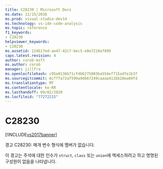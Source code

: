 ```yaml
---
title: C28230 | Microsoft Docs
ms.date: 11/15/2016
ms.prod: visual-studio-dev14
ms.technology: vs-ide-code-analysis
ms.topic: reference
f1_keywords:
- C28230
helpviewer_keywords:
- C28230
ms.assetid: 124b17ed-ae47-42c7-bec5-e8e7210af899
caps.latest.revision: 4
author: corob-msft
ms.author: corob
manager: jillfra
ms.openlocfilehash: c95e0136b71cfdb6275803ba554ef715ad7e1b3f
ms.sourcegitcommit: 6cfffa72af599a9d667249caaaa411bb28ea69fd
ms.translationtype: MT
ms.contentlocale: ko-KR
ms.lasthandoff: 09/02/2020
ms.locfileid: "77272215"
---
```

# <a name="c28230"></a>C28230
[!INCLUDE[vs2017banner](../includes/vs2017banner.md)]

경고 C28230: 매개 변수 형식에 멤버가 없습니다.  
  
 이 경고는 주석에 대한 인수가 `struct`, `class` 또는 `union`에 엑세스하려고 하고 명명된 구성원이 없음을 나타냅니다.
